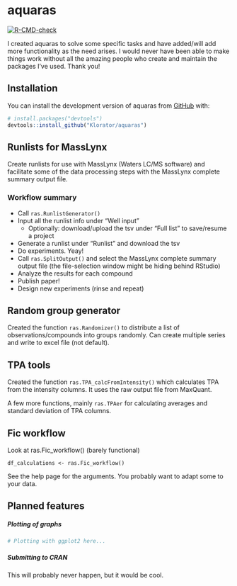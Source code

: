 
<!-- README.md is generated from README.Rmd. Please edit that file -->

# aquaras

<!-- badges: start -->

[![R-CMD-check](https://github.com/Klorator/aquaras/actions/workflows/R-CMD-check.yaml/badge.svg)](https://github.com/Klorator/aquaras/actions/workflows/R-CMD-check.yaml)
<!-- badges: end -->

I created aquaras to solve some specific tasks and have added/will add
more functionality as the need arises. I would never have been able to
make things work without all the amazing people who create and maintain
the packages I’ve used. Thank you!

## Installation

You can install the development version of aquaras from
[GitHub](https://github.com/) with:

``` r
# install.packages("devtools")
devtools::install_github("Klorator/aquaras")
```

## Runlists for MassLynx

Create runlists for use with MassLynx (Waters LC/MS software) and
facilitate some of the data processing steps with the MassLynx complete
summary output file.

### Workflow summary

- Call `ras.RunlistGenerator()`
- Input all the runlist info under “Well input”
  - Optionally: download/upload the tsv under “Full list” to save/resume
    a project
- Generate a runlist under “Runlist” and download the tsv
- Do experiments. Yeay!
- Call `ras.SplitOutput()` and select the MassLynx complete summary
  output file (the file-selection window might be hiding behind RStudio)
- Analyze the results for each compound
- Publish paper!
- Design new experiments (rinse and repeat)

## Random group generator

Created the function `ras.Randomizer()` to distribute a list of
observations/compounds into groups randomly. Can create multiple series
and write to excel file (not default).

## TPA tools

Created the function `ras.TPA_calcFromIntensity()` which calculates TPA
from the intensity columns. It uses the raw output file from MaxQuant.

A few more functions, mainly `ras.TPAer` for calculating averages and
standard deviation of TPA columns.

## Fic workflow

Look at ras.Fic_workflow() (barely functional)

`df_calculations <- ras.Fic_workflow()`

See the help page for the arguments. You probably want to adapt some to
your data.

## Planned features

##### Plotting of graphs

``` r
# Plotting with ggplot2 here...
```

##### Submitting to CRAN

This will probably never happen, but it would be cool.
